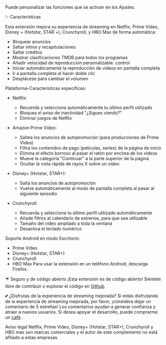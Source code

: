 Puede personalizar las funciones que se activan en los Ajustes.

✨ Características

Esta extensión mejora su experiencia de streaming en Netflix, Prime Video, Disney + (Hotstar, STAR +), Crunchyroll, y HBO Max de forma automática:
- Bloquear anuncios
- Saltar intros y recapitulaciones
- Saltar créditos
- Mostrar clasificaciones TMDB para todos los programas
- Añadir velocidad de reproducción personalizable. control
- Iniciar automáticamente la reproducción de vídeos en pantalla completa
- Ir a pantalla completa al hacer doble clic
- Desplácese para cambiar el volumen

Plataforma-Características específicas:

- Netflix:
    - Recuerda y selecciona automáticamente tu último perfil utilizado
    - Bloquea el aviso de inactividad "¿Sigues viendo?"
    - Eliminar juegos de Netflix

- Amazon Prime Video:
    - Saltea los anuncios de autopromoción (para producciones de Prime Video)
    - Filtra los contenidos de pago (películas, series) de la página de inicio
    - Elimina el efecto borroso al pasar el ratón por encima de los vídeos
    - Mueve la categoría "Continuar" a la parte superior de la página
    - Ocultar la vista rápida de rayos X sobre un vídeo

- Disney+ (Hotstar, STAR+):
    - Salta los anuncios de autopromoción
    - Vuelve automáticamente al modo de pantalla completa al pasar al siguiente episodio

- Crunchyroll:
    - Recuerda y selecciona tu último perfil utilizado automáticamente
    - Añade filtros al calendario de estrenos, para que sea utilizable
    - Tamaño del vídeo ampliado a toda la ventana
    - Desactiva el teclado numérico

Soporte Android en modo Escritorio:
- Prime Video
- Disney+ (Hotstar, STAR+)
- Crunchyroll
- HBO Max
  Para usar la extensión en un teléfono Android, descarga Firefox.

☔ Seguro y de código abierto
¡Esta extensión es de código abierto! Siéntete libre de contribuir o explorar el código en [Github](https://github.com/Dreamlinerm/Netflix-Prime-Auto-Skip).

💕 ¿Disfrutas de la experiencia de streaming mejorada?
Si estás disfrutando de la experiencia de streaming mejorada, por favor, ¡considera dejar un comentario de 5 estrellas! Los comentarios ayudan a generar confianza y atraer a nuevos usuarios.
Si desea apoyar el desarrollo, puede comprarme un [café](https://github.com/sponsors/Dreamlinerm).

Aviso legal
Netflix, Prime Video, Disney+ (Hotstar, STAR+), Crunchyroll y HBO max son marcas comerciales y el autor de este complemento no está afiliado a estas empresas.
